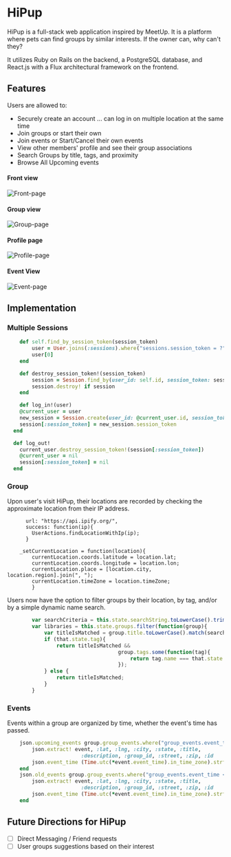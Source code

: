 # HiPup
HiPup is a full-stack web application inspired by MeetUp. It is a platform where pets can find groups by similar interests. If the owner can, why can't they? 

It utilizes Ruby on Rails on the backend, a PostgreSQL database, and React.js with a Flux architectural framework on the frontend.

## Features 
Users are allowed to:

* Securely create an account
... can log in on multiple location at the same time
* Join groups or start their own
* Join events or Start/Cancel their own events
* View other members' profile and see their group associations
* Search Groups by title, tags, and proximity
* Browse All Upcoming events

#### Front view
![Front-page]

#### Group view
![Group-page]

#### Profile page
![Profile-page]

#### Event View
![Event-page]

## Implementation
### Multiple Sessions
```ruby	
	def self.find_by_session_token(session_token)
		user = User.joins(:sessions).where("sessions.session_token = ?", session_token)
		user[0]
	end

	def destroy_session_token!(session_token)
		session = Session.find_by(user_id: self.id, session_token: session_token)
		session.destroy! if session
	end

	def log_in!(user)
    @current_user = user
    new_session = Session.create(user_id: @current_user.id, session_token: Session.generate_session_token)
  	session[:session_token] = new_session.session_token
  end

  def log_out!
  	current_user.destroy_session_token!(session[:session_token])
  	@current_user = nil
  	session[:session_token] = nil
  end
```
### Group
Upon user's visit HiPup, their locations are recorded by checking the approximate location from their IP address.

```$.ajax({
      url: "https://api.ipify.org/",
      success: function(ip){
        UserActions.findLocationWithIp(ip);
      }

    _setCurrentLocation = function(location){
	  	currentLocation.coords.latitude = location.lat;
	  	currentLocation.coords.longitude = location.lon;
	  	currentLocation.place = [location.city, location.region].join(", ");
	  	currentLocation.timeZone = location.timeZone;
		}
```

Users now have the option to filter groups by their location, by tag, and/or by a simple dynamic name search.

```javascript
		var searchCriteria = this.state.searchString.toLowerCase().trim();
		var libraries = this.state.groups.filter(function(group){
			var titleIsMatched = group.title.toLowerCase().match(searchCriteria);
			if (that.state.tag){
				return titleIsMatched && 
									group.tags.some(function(tag){ 
										return tag.name === that.state.tag; 
									});
			} else {
				return titleIsMatched;
			}
		}
```

### Events
Events within a group are organized by time, whether the event's time has passed.			

```ruby
	json.upcoming_events group.group_events.where("group_events.event_time > ? AND group_events.status = ?", Time.now, "SCHEDULED") do |event|
		json.extract! event, :lat, :lng, :city, :state, :title, 
						:description, :group_id, :street, :zip, :id
		json.event_time (Time.utc(*event.event_time).in_time_zone).strftime("%a %b %d || %I:%M %p")
	end
	json.old_events group.group_events.where("group_events.event_time <= ? OR group_events.status = ?", Time.now, "CANCEL") do |event|
		json.extract! event, :lat, :lng, :city, :state, :title, 
						:description, :group_id, :street, :zip, :id
		json.event_time (Time.utc(*event.event_time).in_time_zone).strftime("%a %b %d || %I:%M %p")
	end
```


## Future Directions for HiPup
- [ ] Direct Messaging / Friend requests
- [ ] User groups suggestions based on their interest

[Front-page]: ./docs/images/Front-page.png
[Group-page]: ./docs/images/Group-page.png
[Profile-page]: ./docs/images/profile-page.png
[Event-page]: ./docs/images/Event-page.png